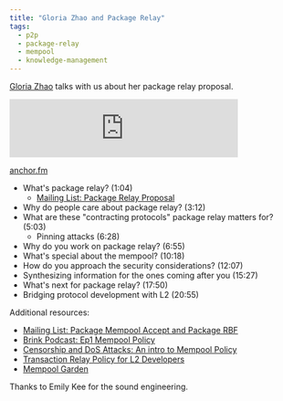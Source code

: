 ```yaml
---
title: "Gloria Zhao and Package Relay"
tags:
  - p2p
  - package-relay
  - mempool
  - knowledge-management
---
```


[Gloria Zhao](https://twitter.com/glozow) talks with us about her package relay proposal.

<iframe src="https://anchor.fm/chaincode/embed/episodes/Gloria-Zhao-and-Package-Relay---Episode-21-e1j0ii3" height="102px" width="400px" frameborder="0" scrolling="no"></iframe>

[anchor.fm](https://anchor.fm/chaincode/episodes/Gloria-Zhao-and-Package-Relay---Episode-21-e1j0ii3)

- What's package relay? (1:04)
  - [Mailing List: Package Relay Proposal](https://lists.linuxfoundation.org/pipermail/bitcoin-dev/2022-May/020493.html)
- Why do people care about package relay? (3:12)
- What are these "contracting protocols" package relay matters for? (5:03)
    - Pinning attacks (6:28)
- Why do you work on package relay? (6:55)
- What's special about the mempool? (10:18)
- How do you approach the security considerations? (12:07)
- Synthesizing information for the ones coming after you (15:27)
- What's next for package relay? (17:50)
- Bridging protocol development with L2 (20:55)

Additional resources:
- [Mailing List: Package Mempool Accept and Package RBF](https://lists.linuxfoundation.org/pipermail/bitcoin-dev/2021-September/019464.html)
- [Brink Podcast: Ep1 Mempool Policy](https://brink.dev/podcast/1-mempool-policy/)
- [Censorship and DoS Attacks: An intro to Mempool Policy](https://vimeo.com/704956163)
- [Transaction Relay Policy for L2 Developers](https://www.youtube.com/watch?v=fbWSQvJjKFs)
- [Mempool Garden](https://github.com/glozow/bitcoin-notes/tree/master/mempool_garden)

Thanks to Emily Kee for the sound engineering.
